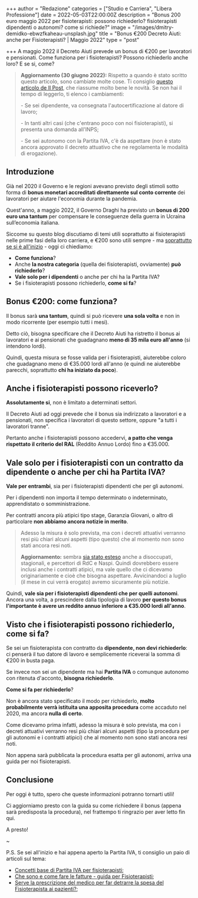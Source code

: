 +++
author = "Redazione"
categories = ["Studio e Carriera", "Libera Professione"]
date = 2022-05-03T22:00:00Z
description = "Bonus 200 euro maggio 2022 per fisioterapisti: possono richiederlo? fisioterapisti dipendenti o autonomi? come si richiede?"
image = "/images/dmitry-demidko-ebwzfkaheau-unsplash.jpg"
title = "Bonus €200 Decreto Aiuti: anche per Fisioterapisti? | Maggio 2022"
type = "post"

+++
A maggio 2022 il Decreto Aiuti prevede un bonus di €200 per lavoratori e pensionati. Come funziona per i fisioterapisti? Possono richiederlo anche loro? E se si, come?

> **Aggiornamento (30 giugno 2022):** Rispetto a quando è stato scritto questo articolo, sono cambiate molte cose. Ti consiglio [questo articolo de Il Post](https://www.ilpost.it/2022/06/29/richiesta-bonus-200-euro/ "Come viene erogato il bonus da 200 euro"), che riassume molto bene le novità. Se non hai il tempo di leggerlo, ti elenco i cambiamenti:
>
> \- Se sei dipendente, va consegnata l'autocertificazione al datore di lavoro;
>
> \- In tanti altri casi (che c'entrano poco con noi fisioterapisti), si presenta una domanda all'INPS;
>
> \- Se sei autonomo con la Partita IVA, c'è da aspettare (non è stato ancora approvato il decreto attuativo che ne regolamenta le modalità di erogazione).

## Introduzione

Già nel 2020 il Governo e le regioni avevano previsto degli stimoli sotto forma di **bonus monetari accreditati direttamente sul conto corrente** dei lavoratori per aiutare l'economia durante la pandemia.

Quest'anno, a maggio 2022, il Governo Draghi ha previsto un **bonus di 200 euro una tantum** per compensare le conseguenze della guerra in Ucraina sull’economia italiana.

Siccome su questo blog discutiamo di temi utili soprattutto ai fisioterapisti nelle prime fasi della loro carriera, e €200 sono utili sempre - ma [soprattutto se si è all'inizio](https://fisioterapisti.org/quanto-guadagnano-i-fisioterapisti/ "Quanto guadagnano i fisioterapisti?") - oggi ci chiediamo:

* **Come funziona**?
* Anche **la nostra categoria** (quella dei fisioterapisti, ovviamente) **può richiederlo**?
* **Vale solo per i dipendenti** o anche per chi ha la Partita IVA?
* Se i fisioterapisti possono richiederlo, **come si fa**?

## Bonus €200: come funziona?

Il bonus sarà **una tantum**, quindi si può ricevere **una sola volta** e non in modo ricorrente (per esempio tutti i mesi).

Detto ciò, bisogna specificare che il Decreto Aiuti ha ristretto il bonus ai lavoratori e ai pensionati che guadagnano **meno di 35 mila euro all'anno** (si intendono lordi).

Quindi, questa misura se fosse valida per i fisioterapisti, aiuterebbe coloro che guadagnano meno di €35.000 lordi all'anno (e quindi ne aiuterebbe parecchi, soprattutto **chi ha iniziato da poco**).

## Anche i fisioterapisti possono riceverlo?

**Assolutamente si**, non è limitato a determinati settori.

Il Decreto Aiuti ad oggi prevede che il bonus sia indirizzato a lavoratori e a pensionati, non specifica i lavoratori di questo settore, oppure "a tutti i lavoratori tranne".

Pertanto anche i fisioterapisti possono accedervi, **a patto che venga rispettato il criterio del RAL** (Reddito Annuo Lordo) fino a €35.000.

## Vale solo per i fisioterapisti con un contratto da dipendente o anche per chi ha Partita IVA?

**Vale per entrambi**, sia per i fisioterapisti dipendenti che per gli autonomi.

Per i dipendenti non importa il tempo determinato o indeterminato, apprendistato o somministrazione.

Per contratti ancora più atipici tipo stage, Garanzia Giovani, o altro di particolare **non abbiamo ancora notizie in merito**.

> Adesso la misura è solo prevista, ma con i decreti attuativi verranno resi più chiari alcuni aspetti (tipo questo) che al momento non sono stati ancora resi noti.
>
> **Aggiornamento:** sembra [sia stato esteso](https://www.ansa.it/sito/notizie/politica/2022/05/05/bonus-di-200-euro-anche-ai-disoccupati-e-alle-colf_32186c01-484b-4c1e-96c7-e208bfe050c3.html "Bonus di 200 euro anche ai disoccupati e alle colf") anche a disoccupati, stagionali, e percettori di RdC e Naspi. Quindi dovrebbero essere inclusi anche i contratti atipici, ma vale quello che ci dicevamo originariamente e cioè che bisogna aspettare. Avvicinandoci a luglio (il mese in cui verrà erogato) avremo sicuramente più notizie.

Quindi, **vale sia per i fisioterapisti dipendenti che per quelli autonomi**. Ancora una volta, a prescindere dalla tipologia di lavoro **per questo bonus l'importante è avere un reddito annuo inferiore a €35.000 lordi all'anno**.

## Visto che i fisioterapisti possono richiederlo, come si fa?

Se sei un fisioterapista con contratto da **dipendente, non devi richiederlo**: ci penserà il tuo datore di lavoro e semplicemente riceverai la somma di €200 in busta paga.

Se invece non sei un dipendente ma hai **Partita IVA** o comunque autonomo con ritenuta d'acconto, **bisogna richiederlo**.

**Come si fa per richiederlo**?

Non è ancora stato specificato il modo per richiederlo, **molto probabilmente verrà istituita una apposita procedura** come accaduto nel 2020, ma ancora **nulla di certo**.

Come dicevamo prima infatti, adesso la misura è solo prevista, ma con i decreti attuativi verranno resi più chiari alcuni aspetti (tipo la procedura per gli autonomi e i contratti atipici) che al momento non sono stati ancora resi noti.

Non appena sarà pubblicata la procedura esatta per gli autonomi, arriva una guida per noi fisioterapisti.

## Conclusione

Per oggi è tutto, spero che queste informazioni potranno tornarti utili!

Ci aggiorniamo presto con la guida su come richiedere il bonus (appena sarà predisposta la procedura), nel frattempo ti ringrazio per aver letto fin qui.

A presto!

\~

P.S. Se sei all'inizio e hai appena aperto la Partita IVA, ti consiglio un paio di articoli sul tema:

* [Concetti base di Partita IVA per fisioterapisti](https://fisioterapisti.org/concetti-base-di-partita-iva-per-fisioterapisti/ "Concetti base di P.IVA per fisioterapisti");
* [Che sono e come fare le fatture - guida per Fisioterapisti](https://fisioterapisti.org/che-sono-e-come-fare-le-fatture.guida-per-fisioterapisti/ "Che sono e come fare le fatture");
* [Serve la prescrizione del medico per far detrarre la spesa del Fisioterapista ai pazienti?](https://fisioterapisti.org/serve-la-prescrizione-per-detrarre-la-spesa-del-fisioterapista/ "Serve la prescrizione per detrarre la spesa del fisioterapista?");